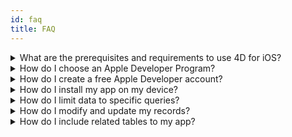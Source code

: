 ```yaml
---
id: faq
title: FAQ
---
```



<details>
<summary>
    What are the prerequisites and requirements to use 4D for iOS?
</summary>
<br>
&nbsp;&nbsp;&nbsp;&nbsp;To use 4D for iOS you need to satisfy [prerequisites](prerequisites.html) like installing latest Xcode version on your mac, using 4D Developer Pro / 4D Server v17 R2 64-bit and activate the 4D Mobile Service.
<br>
</details>


<details>
<summary>
	 How do I choose an Apple Developer Program?
</summary>
<br>
&nbsp;&nbsp;&nbsp;&nbsp;Enroll in the [Apple Developer Program](deployment.html) will allow you to test your app in real devices and deploy your app in App Store or in-House depending on the Program you choose.
<br>
</details>


<details>
<summary>
How do I create a free Apple Developer account?
</summary>
<br>
&nbsp;&nbsp;&nbsp;&nbsp;It is pretty easy to create a [free Apple Developer account](free-developer-account.html) to test your app on your iPhone.
<br>
</details>


<details>
<summary>
	How do I install my app on my device?
</summary>
<br>
&nbsp;&nbsp;&nbsp;&nbsp;In 4D for iOS you can easily test your application on your iPhone in a [few steps](install-device.html)
<br>
</details>


<details>
<summary>
	How do I limit data to specific queries?
</summary>
<br>
&nbsp;&nbsp;&nbsp;&nbsp;This version doesn't allow you to embed more than 10 000 records in your app.

&nbsp;&nbsp;&nbsp;&nbsp;Future versions will allow you to apply filters to display only the information you need in your app.
<br>
</details>


<details>
<summary>
	How do I modify and update my records?
</summary>
<br>
&nbsp;&nbsp;&nbsp;&nbsp;This version allows you to build read-only apps.

&nbsp;&nbsp;&nbsp;&nbsp;Future versions will allow you to add and edit your records right from your app and synchronize your data with the server.
<br>
</details>


<details>
<summary>
	How do I include related tables to my app?
</summary>
<br>
&nbsp;&nbsp;&nbsp;&nbsp;This version allows you to build a List form and a Detail form for each table.

&nbsp;&nbsp;&nbsp;&nbsp;Future versions will allow you to access fields from related tables to build your views.
<br>
</details>



